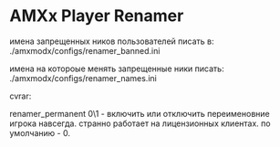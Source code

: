 AMXx Player Renamer
===================

имена запрещенных ников пользователей писать в:
./amxmodx/configs/renamer_banned.ini

имена на котороые менять запрещенные ники писать:
./amxmodx/configs/renamer_names.ini

cvrar:

renamer_permanent 0\1 - включить или отключить переименовние игрока навсегда. странно работает на лицензионных клиентах. по умолчанию - 0.